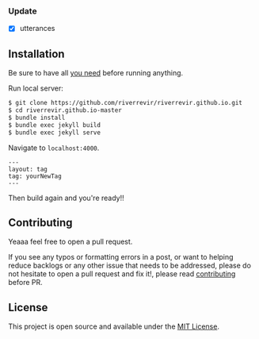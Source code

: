 ### Update

- [x] utterances

## Installation

Be sure to have all [you need](https://jekyllrb.com/docs/installation/) before running anything. 

Run local server:

```bash
$ git clone https://github.com/riverrevir/riverrevir.github.io.git
$ cd riverrevir.github.io-master
$ bundle install
$ bundle exec jekyll build
$ bundle exec jekyll serve
```

Navigate to `localhost:4000`. 
```
---
layout: tag
tag: yourNewTag
---
```
Then build again and you're ready!!

## Contributing

Yeaaa feel free to open a pull request.


If you see any typos or formatting errors in a post, or want to helping reduce backlogs or any other issue that needs to be addressed, please do not hesitate to open a pull request and fix it!, please read [contributing](./CONTRIBUTING.md) before PR.

## License

This project is open source and available under the [MIT License](LICENSE.md).
